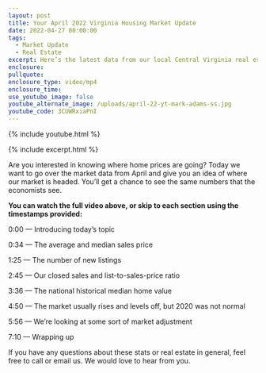 ```yaml
---
layout: post
title: Your April 2022 Virginia Housing Market Update
date: 2022-04-27 00:00:00
tags:
  - Market Update
  - Real Estate
excerpt: Here’s the latest data from our local Central Virginia real estate market.
enclosure:
pullquote:
enclosure_type: video/mp4
enclosure_time:
use_youtube_image: false
youtube_alternate_image: /uploads/april-22-yt-mark-adams-ss.jpg
youtube_code: 3CUWRxiaPnI
---
```

{% include youtube.html %}

{% include excerpt.html %}

Are you interested in knowing where home prices are going? Today we want to go over the market data from April and give you an idea of where our market is headed. You’ll get a chance to see the same numbers that the economists see.

**You can watch the full video above, or skip to each section using the timestamps provided:**

0:00 — Introducing today’s topic

0:34 — The average and median sales price&nbsp;

1:25 — The number of new listings

2:45 — Our closed sales and list-to-sales-price ratio

3:36 — The national historical median home value

4:50 — The market usually rises and levels off, but 2020 was not normal

5:56 — We’re looking at some sort of market adjustment

7:10 — Wrapping up

If you have any questions about these stats or real estate in general, feel free to call or email us. We would love to hear from you.
